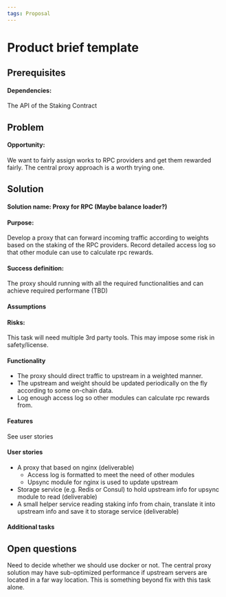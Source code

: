 ```yaml
---
tags: Proposal
---
```


# Product brief template

## Prerequisites
#### Dependencies: 
The API of the Staking Contract

## Problem

#### Opportunity: 
We want to fairly assign works to RPC providers and get them rewarded fairly. 
The central proxy approach is a worth trying one.


## Solution

#### Solution name: Proxy for RPC (Maybe balance loader?)
#### Purpose: 
Develop a proxy that can forward incoming traffic according to weights based on the staking of the RPC providers. 
Record detailed access log so that other module can use to calculate rpc rewards.
#### Success definition: 
The proxy should running with all the required functionalities and can achieve required performane (TBD) 
#### Assumptions
#### Risks: 
This task will need multiple 3rd party tools. This may impose some risk in safety/license.
#### Functionality
- The proxy should direct traffic to upstream in a weighted manner.
- The upstream and weight should be updated periodically on the fly according to some on-chain data.
- Log enough access log so other modules can calculate rpc rewards from.
#### Features
See user stories
#### User stories
- A proxy that based on nginx (deliverable)
  - Access log is formatted to meet the need of other modules
  - Upsync module for nginx is used to update upstream
- Storage service (e.g. Redis or Consul) to hold upstream info for upsync module to read (deliverable)
- A small helper service reading staking info from chain, translate it into upstream info and save it to storage service (deliverable)


#### Additional tasks


## Open questions
Need to decide whether we should use docker or not.
The central proxy solution may have sub-optimized performance if upstream servers are located in a far way location. This is something beyond fix with this task alone.
